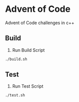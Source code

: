 # Advent of Code

Advent of Code challenges in c++

## Build

1. Run Build Script

```sh
./build.sh
```

## Test

1. Run Test Script

```sh
./test.sh
```
